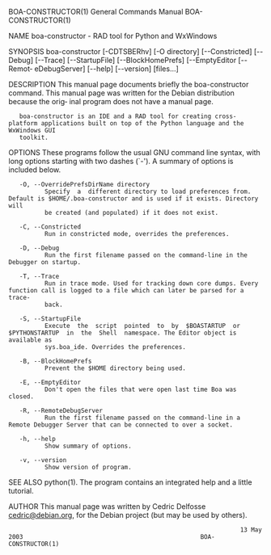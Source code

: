BOA-CONSTRUCTOR(1)                                            General Commands Manual                                           BOA-CONSTRUCTOR(1)

NAME
       boa-constructor - RAD tool for Python and WxWindows

SYNOPSIS
       boa-constructor [-CDTSBERhv] [-O directory] [--Constricted] [--Debug] [--Trace] [--StartupFile] [--BlockHomePrefs] [--EmptyEditor [--Remot‐
       eDebugServer] [--help] [--version] [files...]

DESCRIPTION
       This manual page documents briefly the boa-constructor command.  This manual page was written for the Debian distribution because the orig‐
       inal program does not have a manual page.

       boa-constructor is an IDE and a RAD tool for creating cross-platform applications built on top of the Python language and the WxWindows GUI
       toolkit.

OPTIONS
       These programs follow the usual GNU command line syntax, with long options starting with  two  dashes  (`-').   A  summary  of  options  is
       included below.

       -O, --OverridePrefsDirName directory
              Specify  a  different directory to load preferences from. Default is $HOME/.boa-constructor and is used if it exists. Directory will
              be created (and populated) if it does not exist.

       -C, --Constricted
              Run in constricted mode, overrides the preferences.

       -D, --Debug
              Run the first filename passed on the command-line in the Debugger on startup.

       -T, --Trace
              Run in trace mode. Used for tracking down core dumps. Every function call is logged to a file which can later be parsed for a trace‐
              back.

       -S, --StartupFile
              Execute  the  script  pointed  to  by  $BOASTARTUP  or  $PYTHONSTARTUP  in  the  Shell  namespace. The Editor object is available as
              sys.boa_ide. Overrides the preferences.

       -B, --BlockHomePrefs
              Prevent the $HOME directory being used.

       -E, --EmptyEditor
              Don't open the files that were open last time Boa was closed.

       -R, --RemoteDebugServer
              Run the first filename passed on the command-line in a Remote Debugger Server that can be connected to over a socket.

       -h, --help
              Show summary of options.

       -v, --version
              Show version of program.

SEE ALSO
       python(1).
       The program contains an integrated help and a little tutorial.

AUTHOR
       This manual page was written by Cedric Delfosse <cedric@debian.org>, for the Debian project (but may be used by others).

                                                                    13 May 2003                                                 BOA-CONSTRUCTOR(1)
